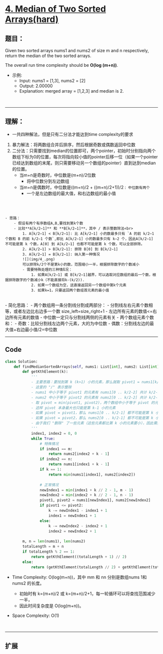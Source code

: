 # [4. Median of Two Sorted Arrays(hard)](https://leetcode-cn.com/problems/median-of-two-sorted-arrays/)

## 题目：
Given two sorted arrays nums1 and nums2 of size m and n respectively, return the median of the two sorted arrays.

The overall run time complexity should be **O(log (m+n))**.

* 示例:
    - Input: nums1 = [1,3], nums2 = [2]
    - Output: 2.00000
    - Explanation: merged array = [1,2,3] and median is 2.

<br>

--------------------------------

## 理解：
+ 一共四种解法，但是只有二分法才能达到time complexity的要求
1. 暴力解法：将两数组合并后排序，然后根据奇数或偶数返回中位数
2. 二分法：只需要找到median的位置即可，两个pointer，初始时分别指向两个数组下标为0的位置，每次将指向较小值的pointer后移一位（如果一个pointer已经达到数组的末尾，则只需要移动另一个数组的pointer）直到达到median的位置。  
    - 当m+n是奇数时，中位数是(m+n)/2位数
      - 将中位数分到左边数组
    - 当m+n是偶数时，中位数是((m+n)/2 + ((m+n)/2+1))/2 :` 中位数有两个`
      - 一个是左边数组的最大值，和右边数组的最小值
  <br> 
  <br> 
        
    - 思路：
        - 假设有两个有序数组A,B,要找到第k个数
        - 比较**A[k/2−1]** 和 **B[k/2−1]**，其中 / 表示整数除法<br>
            1. A[k/2−1] < B[k/2−1]: 比 A[k/2−1] 小的数最多只有 `A 的前 k/2−1 个数和 B 的前 k/2−1 个数`,即比 A[k/2−1] 小的数最多只有 k−2 个，因此A[k/2−1] 不可能是第 k 个数，A[0] 到 A[k/2−1] 也都不可能是第 k 个数，可以全部排除。
            2. A[k/2−1] > B[k/2−1]: 排除 B[0] 到 B[k/2−1]
            3. A[k/2−1] = B[k/2−1]: 纳入第一种情况
            ![](img/4_.png)
            可以排除k/2个不是第k小的数，范围缩小一半，根据排除数字的个数减小
            - 需要特殊处理的三种情ß况：
                1. 如果A[k/2−1] 或 B[k/2−1]越界，可以选取对应数组的最后一个数，根据排除数字的个数减小k（不能直接将k-(k/2)).
                2. 如果一个数组为空，这直接返回另一个数组中第k个元素
                3. 如果k=1，只要返回两个数组首元素的最小值
<br>
- 简化思路：
  - 两个数组用一条分割线分割成两部分：
    - 分割线左右元素个数相等，或者左边比右边多一个数 size_left=size_right+1
    - 左边所有元素的数值<=右边所有元素的数值
  - 中位数一定只与分割线两侧的元素有关
  - 两个数组元素个数和：
    - 奇数：比较分割线左边两个元素，大的为中位数
    - 偶数：分割线左边的最大值+右边最小值/2=中位数



<br>

--------------------------------
## Code

``` python
class Solution:
    def findMedianSortedArrays(self, nums1: List[int], nums2: List[int]) -> float:
        def getKthElement(k):
            ''' 
            - 主要思路：要找到第 k (k>1) 小的元素，那么就取 pivot1 = nums1[k/2-1] 和 pivot2 = nums2[k/2-1] 进行比较
            - 这里的 "/" 表示整除
            - nums1 中小于等于 pivot1 的元素有 nums1[0 .. k/2-2] 共计 k/2-1 个
            - nums2 中小于等于 pivot2 的元素有 nums2[0 .. k/2-2] 共计 k/2-1 个
            - 取 pivot = min(pivot1, pivot2)，两个数组中小于等于 pivot 的元素共计不会超过 (k/2-1) + (k/2-1) <= k-2 个
            - 这样 pivot 本身最大也只能是第 k-1 小的元素
            - 如果 pivot = pivot1，那么 nums1[0 .. k/2-1] 都不可能是第 k 小的元素。把这些元素全部 "删除"，剩下的作为新的 nums1 数组
            - 如果 pivot = pivot2，那么 nums2[0 .. k/2-1] 都不可能是第 k 小的元素。把这些元素全部 "删除"，剩下的作为新的 nums2 数组
            - 由于我们 "删除" 了一些元素（这些元素都比第 k 小的元素要小），因此需要修改 k 的值，减去删除的数的个数
            '''
            index1, index2 = 0, 0
            while True:
                # 特殊情况
                if index1 == m:
                    return nums2[index2 + k - 1]
                if index2 == n:
                    return nums1[index1 + k - 1]
                if k == 1:
                    return min(nums1[index1], nums2[index2])

                # 正常情况
                newIndex1 = min(index1 + k // 2 - 1, m - 1)
                newIndex2 = min(index2 + k // 2 - 1, n - 1)
                pivot1, pivot2 = nums1[newIndex1], nums2[newIndex2]
                if pivot1 <= pivot2:
                    k -= newIndex1 - index1 + 1
                    index1 = newIndex1 + 1
                else:
                    k -= newIndex2 - index2 + 1
                    index2 = newIndex2 + 1
        
        m, n = len(nums1), len(nums2)
        totalLength = m + n
        if totalLength % 2 == 1:
            return getKthElement((totalLength + 1) // 2)
        else:
            return (getKthElement(totalLength // 2) + getKthElement(totalLength // 2 + 1)) / 2
```
- Time Complexity: O(log(m+n))，其中 mm 和 nn 分别是数组nums 1和 nums2 的长度。
  - 初始时有 k=(m+n)/2 或 k=(m+n)/2+1，每一轮循环可以将查找范围减少一半，
  - 因此时间复杂度是 O(log(m+n))。

- Space Complexity: O(1)

<br>

--------------------------------
## 扩展